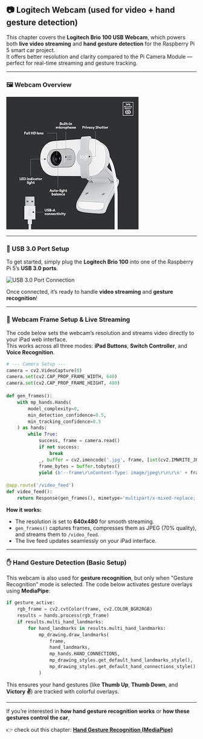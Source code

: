 
## 📷 Logitech Webcam (used for video + hand gesture detection)

This chapter covers the **Logitech Brio 100 USB Webcam**, which powers both **live video streaming** and **hand gesture detection** for the Raspberry Pi 5 smart car project.  
It offers better resolution and clarity compared to the Pi Camera Module — perfect for real-time streaming and gesture tracking.

---

### 🖼️ Webcam Overview

![Logitech Brio 100 Webcam](assets/logitech_webcam.jpg)

---

### 🔌 USB 3.0 Port Setup

To get started, simply plug the **Logitech Brio 100** into one of the Raspberry Pi 5’s **USB 3.0 ports**.  

![USB 3.0 Port Connection](assets/usb3_port(1).jpg)

Once connected, it’s ready to handle **video streaming** and **gesture recognition**!

---

### 🎥 Webcam Frame Setup & Live Streaming

The code below sets the webcam’s resolution and streams video directly to your iPad web interface.  
This works across all three modes: **iPad Buttons**, **Switch Controller**, and **Voice Recognition**.

```python
# --- Camera Setup ---
camera = cv2.VideoCapture(0)
camera.set(cv2.CAP_PROP_FRAME_WIDTH, 640)
camera.set(cv2.CAP_PROP_FRAME_HEIGHT, 480)

def gen_frames():
    with mp_hands.Hands(
        model_complexity=0,
        min_detection_confidence=0.5,
        min_tracking_confidence=0.5
    ) as hands:
        while True:
            success, frame = camera.read()
            if not success:
                break
            _, buffer = cv2.imencode('.jpg', frame, [int(cv2.IMWRITE_JPEG_QUALITY), 70])
            frame_bytes = buffer.tobytes()
            yield (b'--frame\r\nContent-Type: image/jpeg\r\n\r\n' + frame_bytes + b'\r\n')

@app.route('/video_feed')
def video_feed():
    return Response(gen_frames(), mimetype='multipart/x-mixed-replace; boundary=frame')
````

**How it works:**

* The resolution is set to **640x480** for smooth streaming.
* `gen_frames()` captures frames, compresses them as JPEG (70% quality), and streams them to `/video_feed`.
* The live feed updates seamlessly on your iPad interface.

---

### ✋ Hand Gesture Detection (Basic Setup)

This webcam is also used for **gesture recognition**, but only when "Gesture Recognition" mode is selected.
The code below activates gesture overlays using **MediaPipe**:

```python
if gesture_active:
    rgb_frame = cv2.cvtColor(frame, cv2.COLOR_BGR2RGB)
    results = hands.process(rgb_frame)
    if results.multi_hand_landmarks:
        for hand_landmarks in results.multi_hand_landmarks:
            mp_drawing.draw_landmarks(
                frame,
                hand_landmarks,
                mp_hands.HAND_CONNECTIONS,
                mp_drawing_styles.get_default_hand_landmarks_style(),
                mp_drawing_styles.get_default_hand_connections_style()
            )
```

This ensures your hand gestures (like **Thumb Up**, **Thumb Down**, and **Victory ✌️**) are tracked with colorful overlays.

---

If you’re interested in **how hand gesture recognition works**
or **how these gestures control the car**,

👉 check out this chapter:
[**Hand Gesture Recognition (MediaPipe)**](Hand-Gesture-Recognition-MediaPipe.md)


